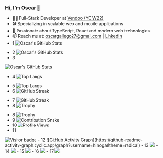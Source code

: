 ### Hi, I’m Oscar 👋

- 🧑‍💻 Full-Stack Developer at [Vendoo (YC W22)](https://vendoo.co)
- 🛠️ Specializing in scalable web and mobile applications
- 💬 Passionate about TypeScript, React and modern web technologies
- 📫 Reach me at: [oscargallego27@gmail.com](mailto:oscargallego27@gmail.com) | [LinkedIn](https://co.linkedin.com/in/hinoga)
- 1
![Oscar's GitHub Stats](https://github-readme-stats.vercel.app/api?username=hinoga&show_icons=true&theme=radical)
<!-- Add &count_private=true for private stats (if you want to show them) -->

- 2
![Oscar's GitHub Stats](https://github-readme-stats.vercel.app/api?username=hinoga&show_icons=true&theme=radical&count_private=true)
- 3
<!-- Minimal style (no icons) -->
![Oscar's GitHub Stats](https://github-readme-stats.vercel.app/api?username=hinoga&show_icons=false&theme=radical)
- 4
![Top Langs](https://github-readme-stats.vercel.app/api/top-langs/?username=hinoga&layout=compact&theme=radical)
<!-- Pie chart style (by third-party, not official) -->
- 5
![Top Langs](https://github-readme-stats.vercel.app/api/top-langs/?username=hinoga&layout=pie&theme=radical)
- 6
![GitHub Streak](https://github-readme-streak-stats.herokuapp.com/?user=hinoga&theme=radical)
<!-- Fire animation theme -->
- 7
![GitHub Streak](https://github-readme-streak-stats.herokuapp.com/?user=hinoga&theme=fire)
- 8
![Trophy](https://github-profile-trophy.vercel.app/?username=hinoga&theme=radical)
<!-- Different theme example -->
- 8
![Trophy](https://github-profile-trophy.vercel.app/?username=hinoga&theme=dracula)
- 9
![Contribution Snake](https://raw.githubusercontent.com/hinoga/hinoga/output/github-contribution-grid-snake.svg)
- 10
![Profile Views](https://komarev.com/ghpvc/?username=hinoga&color=blueviolet)
- 11
<img src="https://visitor-badge.laobi.icu/badge?page_id=hinoga" alt="Visitor badge"/>
- 12
![GitHub Activity Graph](https://github-readme-activity-graph.cyclic.app/graph?username=hinoga&theme=radical)
- 13
<img src="https://github-profile-summary-cards.vercel.app/api/cards/profile-details?username=hinoga&theme=radical" />
- 14
<img src="https://github-profile-summary-cards.vercel.app/api/cards/repos-per-language?username=hinoga&theme=radical" />
- 15
<img src="https://github-profile-summary-cards.vercel.app/api/cards/most-commit-language?username=hinoga&theme=radical" />
- 16
<img src="https://github-profile-summary-cards.vercel.app/api/cards/stats?username=hinoga&theme=radical" />
- 17
<img src="https://github-profile-summary-cards.vercel.app/api/cards/productive-time?username=hinoga&theme=radical&utcOffset=8" />
